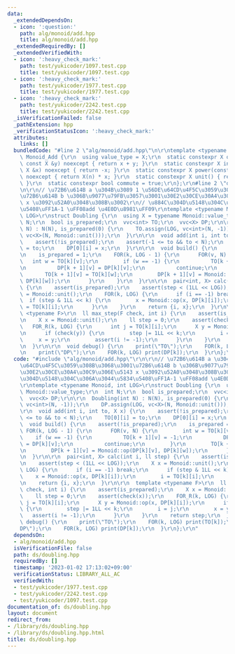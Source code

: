 ```yaml
---
data:
  _extendedDependsOn:
  - icon: ':question:'
    path: alg/monoid/add.hpp
    title: alg/monoid/add.hpp
  _extendedRequiredBy: []
  _extendedVerifiedWith:
  - icon: ':heavy_check_mark:'
    path: test/yukicoder/1097.test.cpp
    title: test/yukicoder/1097.test.cpp
  - icon: ':heavy_check_mark:'
    path: test/yukicoder/1977.test.cpp
    title: test/yukicoder/1977.test.cpp
  - icon: ':heavy_check_mark:'
    path: test/yukicoder/2242.test.cpp
    title: test/yukicoder/2242.test.cpp
  _isVerificationFailed: false
  _pathExtension: hpp
  _verificationStatusIcon: ':heavy_check_mark:'
  attributes:
    links: []
  bundledCode: "#line 2 \"alg/monoid/add.hpp\"\n\r\ntemplate <typename X>\r\nstruct\
    \ Monoid_Add {\r\n  using value_type = X;\r\n  static constexpr X op(const X &x,\
    \ const X &y) noexcept { return x + y; }\r\n  static constexpr X inverse(const\
    \ X &x) noexcept { return -x; }\r\n  static constexpr X power(const X &x, ll n)\
    \ noexcept { return X(n) * x; }\r\n  static constexpr X unit() { return X(0);\
    \ }\r\n  static constexpr bool commute = true;\r\n};\r\n#line 2 \"ds/doubling.hpp\"\
    \n\r\n// \u72B6\u614B a \u304B\u3089 1 \u56DE\u64CD\u4F5C\u3059\u308B\u3068\u3001\
    \u72B6\u614B b \u306B\u9077\u79FB\u3057\u3001\u30E2\u30CE\u30A4\u30C9\u306E\u5143\
    \ x \u3092\u52A0\u3048\u308B\u3002\r\n// \u884C\u304D\u5148\u304C\u306A\u3044\u5834\
    \u5408\uFF1A-1 \uFF08add \u4E0D\u8981\uFF09\r\ntemplate <typename Monoid, int\
    \ LOG>\r\nstruct Doubling {\r\n  using X = typename Monoid::value_type;\r\n  int\
    \ N;\r\n  bool is_prepared;\r\n  vvc<int> TO;\r\n  vvc<X> DP;\r\n\r\n  Doubling(int\
    \ N) : N(N), is_prepared(0) {\r\n    TO.assign(LOG, vc<int>(N, -1));\r\n    DP.assign(LOG,\
    \ vc<X>(N, Monoid::unit()));\r\n  }\r\n\r\n  void add(int i, int to, X x) {\r\n\
    \    assert(!is_prepared);\r\n    assert(-1 <= to && to < N);\r\n    TO[0][i]\
    \ = to;\r\n    DP[0][i] = x;\r\n  }\r\n\r\n  void build() {\r\n    assert(!is_prepared);\r\
    \n    is_prepared = 1;\r\n    FOR(k, LOG - 1) {\r\n      FOR(v, N) {\r\n     \
    \   int w = TO[k][v];\r\n        if (w == -1) {\r\n          TO[k + 1][v] = -1;\r\
    \n          DP[k + 1][v] = DP[k][v];\r\n          continue;\r\n        }\r\n \
    \       TO[k + 1][v] = TO[k][w];\r\n        DP[k + 1][v] = Monoid::op(DP[k][v],\
    \ DP[k][w]);\r\n      }\r\n    }\r\n  }\r\n\r\n  pair<int, X> calc(int i, ll step)\
    \ {\r\n    assert(is_prepared);\r\n    assert(step < (1LL << LOG));\r\n    X x\
    \ = Monoid::unit();\r\n    FOR(k, LOG) {\r\n      if (i == -1) break;\r\n    \
    \  if (step & 1LL << k) {\r\n        x = Monoid::op(x, DP[k][i]);\r\n        i\
    \ = TO[k][i];\r\n      }\r\n    }\r\n    return {i, x};\r\n  }\r\n\r\n  template\
    \ <typename F>\r\n  ll max_step(F check, int i) {\r\n    assert(is_prepared);\r\
    \n    X x = Monoid::unit();\r\n    ll step = 0;\r\n    assert(check(x));\r\n \
    \   FOR_R(k, LOG) {\r\n      int j = TO[k][i];\r\n      X y = Monoid::op(x, DP[k][i]);\r\
    \n      if (check(y)) {\r\n        step |= 1LL << k;\r\n        i = j;\r\n   \
    \     x = y;\r\n        assert(i != -1);\r\n      }\r\n    }\r\n    return step;\r\
    \n  }\r\n\r\n  void debug() {\r\n    print(\"TO\");\r\n    FOR(k, LOG) print(TO[k]);\r\
    \n    print(\"DP\");\r\n    FOR(k, LOG) print(DP[k]);\r\n  }\r\n};\r\n"
  code: "#include \"alg/monoid/add.hpp\"\r\n\r\n// \u72B6\u614B a \u304B\u3089 1 \u56DE\
    \u64CD\u4F5C\u3059\u308B\u3068\u3001\u72B6\u614B b \u306B\u9077\u79FB\u3057\u3001\
    \u30E2\u30CE\u30A4\u30C9\u306E\u5143 x \u3092\u52A0\u3048\u308B\u3002\r\n// \u884C\
    \u304D\u5148\u304C\u306A\u3044\u5834\u5408\uFF1A-1 \uFF08add \u4E0D\u8981\uFF09\
    \r\ntemplate <typename Monoid, int LOG>\r\nstruct Doubling {\r\n  using X = typename\
    \ Monoid::value_type;\r\n  int N;\r\n  bool is_prepared;\r\n  vvc<int> TO;\r\n\
    \  vvc<X> DP;\r\n\r\n  Doubling(int N) : N(N), is_prepared(0) {\r\n    TO.assign(LOG,\
    \ vc<int>(N, -1));\r\n    DP.assign(LOG, vc<X>(N, Monoid::unit()));\r\n  }\r\n\
    \r\n  void add(int i, int to, X x) {\r\n    assert(!is_prepared);\r\n    assert(-1\
    \ <= to && to < N);\r\n    TO[0][i] = to;\r\n    DP[0][i] = x;\r\n  }\r\n\r\n\
    \  void build() {\r\n    assert(!is_prepared);\r\n    is_prepared = 1;\r\n   \
    \ FOR(k, LOG - 1) {\r\n      FOR(v, N) {\r\n        int w = TO[k][v];\r\n    \
    \    if (w == -1) {\r\n          TO[k + 1][v] = -1;\r\n          DP[k + 1][v]\
    \ = DP[k][v];\r\n          continue;\r\n        }\r\n        TO[k + 1][v] = TO[k][w];\r\
    \n        DP[k + 1][v] = Monoid::op(DP[k][v], DP[k][w]);\r\n      }\r\n    }\r\
    \n  }\r\n\r\n  pair<int, X> calc(int i, ll step) {\r\n    assert(is_prepared);\r\
    \n    assert(step < (1LL << LOG));\r\n    X x = Monoid::unit();\r\n    FOR(k,\
    \ LOG) {\r\n      if (i == -1) break;\r\n      if (step & 1LL << k) {\r\n    \
    \    x = Monoid::op(x, DP[k][i]);\r\n        i = TO[k][i];\r\n      }\r\n    }\r\
    \n    return {i, x};\r\n  }\r\n\r\n  template <typename F>\r\n  ll max_step(F\
    \ check, int i) {\r\n    assert(is_prepared);\r\n    X x = Monoid::unit();\r\n\
    \    ll step = 0;\r\n    assert(check(x));\r\n    FOR_R(k, LOG) {\r\n      int\
    \ j = TO[k][i];\r\n      X y = Monoid::op(x, DP[k][i]);\r\n      if (check(y))\
    \ {\r\n        step |= 1LL << k;\r\n        i = j;\r\n        x = y;\r\n     \
    \   assert(i != -1);\r\n      }\r\n    }\r\n    return step;\r\n  }\r\n\r\n  void\
    \ debug() {\r\n    print(\"TO\");\r\n    FOR(k, LOG) print(TO[k]);\r\n    print(\"\
    DP\");\r\n    FOR(k, LOG) print(DP[k]);\r\n  }\r\n};\r\n"
  dependsOn:
  - alg/monoid/add.hpp
  isVerificationFile: false
  path: ds/doubling.hpp
  requiredBy: []
  timestamp: '2023-01-02 17:13:02+09:00'
  verificationStatus: LIBRARY_ALL_AC
  verifiedWith:
  - test/yukicoder/1977.test.cpp
  - test/yukicoder/2242.test.cpp
  - test/yukicoder/1097.test.cpp
documentation_of: ds/doubling.hpp
layout: document
redirect_from:
- /library/ds/doubling.hpp
- /library/ds/doubling.hpp.html
title: ds/doubling.hpp
---
```

